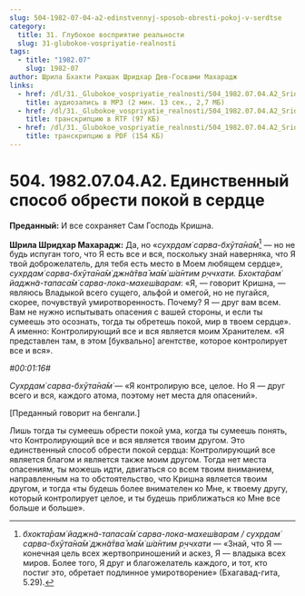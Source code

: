 ```yaml
---
slug: 504-1982-07-04-a2-edinstvennyj-sposob-obresti-pokoj-v-serdtse
category:
  title: 31. Глубокое восприятие реальности
  slug: 31-glubokoe-vospriyatie-realnosti
tags:
  - title: "1982.07"
    slug: 1982-07
author: Шрила Бхакти Ракшак Шридхар Дев-Госвами Махарадж
links:
  - href: /dl/31._Glubokoe_vospriyatie_realnosti/504_1982.07.04.A2_SridharMj_Edinstvennyj_sposob_obresti_pokoj_v_serdce.mp3
    title: аудиозапись в MP3 (2 мин. 13 сек., 2,7 МБ)
  - href: /dl/31._Glubokoe_vospriyatie_realnosti/504_1982.07.04.A2_SridharMj_Edinstvennyj_sposob_obresti_pokoj_v_serdce.rtf
    title: транскрипцию в RTF (97 КБ)
  - href: /dl/31._Glubokoe_vospriyatie_realnosti/504_1982.07.04.A2_SridharMj_Edinstvennyj_sposob_obresti_pokoj_v_serdce.pdf
    title: транскрипцию в PDF (154 КБ)
---
```


# 504. 1982.07.04.A2. Единственный способ обрести покой в сердце

**Преданный:** И все сохраняет Сам Господь Кришна.

**Шрила Шридхар Махарадж:** Да, но «*сухр̣дам̇ сарва-бхӯта̄на̄м̇*[^_ftn1] — но не будь испуган того, что Я есть все и вся, поскольку знай наверняка, что Я твой доброжелатель, для тебя есть место в Моем любящем сердце», *сухр̣дам̇ сарва-бхӯта̄на̄м̇ джн̃а̄тва̄ ма̄м̇ ш́а̄нтим р̣ччхати. Бхокта̄рам̇ йаджн̃а-тапаса̄м̇ сарва-лока-махеш́варам*: «Я, — говорит Кришна, — являюсь Владыкой всего сущего, альфой и омегой, но не пугайся, скорее, почувствуй умиротворенность. Почему? Я — друг вам всем. Вам не нужно испытывать опасения с вашей стороны, и если ты сумеешь это осознать, тогда ты обретешь покой, мир в твоем сердце». А именно: Контролирующий все и вся является моим Хранителем. «Я представлен там, в этом [буквально] агентстве, которое контролирует все и вся».

*#00:01:16#*

*Сухр̣дам̇ сарва-бхӯта̄на̄м̇* — «Я контролирую все, целое. Но Я — друг всего и вся, каждого атома, поэтому нет места для опасений».

[Преданный говорит на бенгали.]

Лишь тогда ты сумеешь обрести покой ума, когда ты сумеешь понять, что Контролирующий все и вся является твоим другом. Это единственный способ обрести покой сердца: Контролирующий все является благом и является также моим другом. Тогда нет места опасениям, ты можешь идти, двигаться со всем твоим вниманием, направленным на то обстоятельство, что Кришна является твоим другом, и тогда «ты будешь более внимателен ко Мне, к твоему другу, который контролирует целое, и ты будешь приближаться ко Мне все больше и больше».



[^_ftn1]: *бхокта̄рам̇ йаджн̃а-тапаса̄м̇ сарва-лока-махеш́варам / сухр̣дам̇ сарва-бхӯта̄на̄м̇ джн̃а̄тва̄ ма̄м̇ ш́а̄нтим р̣ччхати* — «Знай, что Я — конечная цель всех жертвоприношений и аскез, Я — владыка всех миров. Более того, Я друг и благожелатель каждого, и тот, кто постиг это, обретает подлинное умиротворение» (Бхагавад-гита, 5.29).

